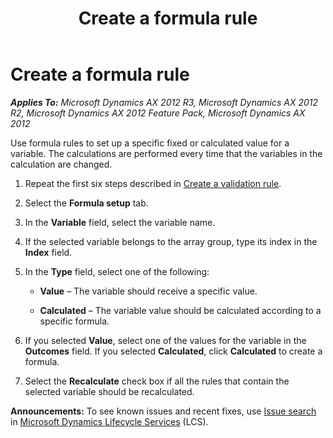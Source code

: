 ﻿---
title: Create a formula rule
TOCTitle: Create a formula rule
ms:assetid: 3b8f33cf-85e0-43c8-b8ac-7f08402aeebe
ms:mtpsurl: https://technet.microsoft.com/en-us/library/Aa570163(v=AX.60)
ms:contentKeyID: 36931868
ms.date: 04/18/2014
mtps_version: v=AX.60
---

# Create a formula rule 


_**Applies To:** Microsoft Dynamics AX 2012 R3, Microsoft Dynamics AX 2012 R2, Microsoft Dynamics AX 2012 Feature Pack, Microsoft Dynamics AX 2012_

Use formula rules to set up a specific fixed or calculated value for a variable. The calculations are performed every time that the variables in the calculation are changed.

1.  Repeat the first six steps described in [Create a validation rule](create-a-validation-rule.md).

2.  Select the **Formula setup** tab.

3.  In the **Variable** field, select the variable name.

4.  If the selected variable belongs to the array group, type its index in the **Index** field.

5.  In the **Type** field, select one of the following:
    
      - **Value** – The variable should receive a specific value.
    
      - **Calculated** – The variable value should be calculated according to a specific formula.

6.  If you selected **Value**, select one of the values for the variable in the **Outcomes** field. If you selected **Calculated**, click **Calculated** to create a formula.

7.  Select the **Recalculate** check box if all the rules that contain the selected variable should be recalculated.

  
**Announcements:** To see known issues and recent fixes, use [Issue search](http://go.microsoft.com/fwlink/?linkid=389258) in [Microsoft Dynamics Lifecycle Services](http://go.microsoft.com/fwlink/?linkid=306505) (LCS).

